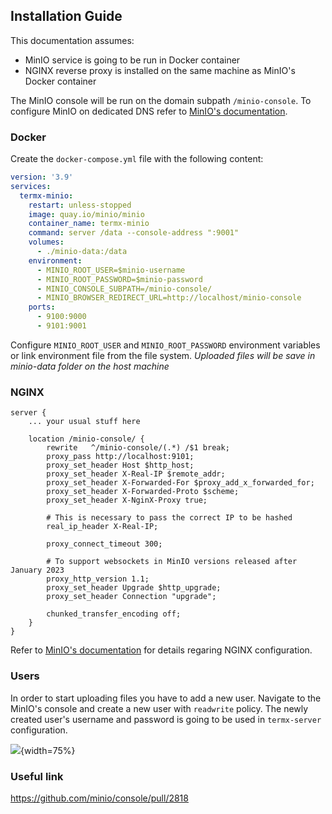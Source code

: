 ## Installation Guide

This documentation assumes:
* MinIO service is going to be run in Docker container
* NGINX reverse proxy is installed on the same machine as MinIO's Docker container

The MinIO console will be run on the domain subpath `/minio-console`. To configure MinIO on dedicated DNS refer to [MinIO's documentation](https://min.io/docs/minio/linux/integrations/setup-nginx-proxy-with-minio.html).



### Docker
Create the `docker-compose.yml` file with the following content:
```yaml
version: '3.9'
services:
  termx-minio:
    restart: unless-stopped
    image: quay.io/minio/minio
    container_name: termx-minio
    command: server /data --console-address ":9001"
    volumes:
      - ./minio-data:/data
    environment:
      - MINIO_ROOT_USER=$minio-username
      - MINIO_ROOT_PASSWORD=$minio-password
      - MINIO_CONSOLE_SUBPATH=/minio-console/
      - MINIO_BROWSER_REDIRECT_URL=http://localhost/minio-console
    ports:
      - 9100:9000
      - 9101:9001
```

Configure `MINIO_ROOT_USER` and `MINIO_ROOT_PASSWORD` environment variables or link environment file from the file system.
*Uploaded files will be save in minio-data folder on the host machine*

### NGINX

```
server {
    ... your usual stuff here

    location /minio-console/ {
        rewrite   ^/minio-console/(.*) /$1 break;
        proxy_pass http://localhost:9101;
        proxy_set_header Host $http_host;
        proxy_set_header X-Real-IP $remote_addr;
        proxy_set_header X-Forwarded-For $proxy_add_x_forwarded_for;
        proxy_set_header X-Forwarded-Proto $scheme;
        proxy_set_header X-NginX-Proxy true;

        # This is necessary to pass the correct IP to be hashed
        real_ip_header X-Real-IP;

        proxy_connect_timeout 300;

        # To support websockets in MinIO versions released after January 2023
        proxy_http_version 1.1;
        proxy_set_header Upgrade $http_upgrade;
        proxy_set_header Connection "upgrade";

        chunked_transfer_encoding off;
    }
}
```

Refer to [MinIO's documentation](https://min.io/docs/minio/linux/integrations/setup-nginx-proxy-with-minio.html) for details regaring NGINX configuration.


### Users

In order to start uploading files you have to add a new user. Navigate to the MinIO's console and create a new user with `readwrite` policy. 
The newly created user's username and password is going to be used in `termx-server` configuration.

![](files/85/minio-add-user.png){width=75%}

### Useful link

https://github.com/minio/console/pull/2818
